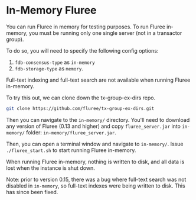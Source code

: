 # In-Memory Fluree

You can run Fluree in memory for testing purposes. To run Fluree in-memory, you
must be running only one single server (not in a transactor group).

To do so, you will need to specify the following config options:

1. `fdb-consensus-type` as `in-memory`
2. `fdb-storage-type` as `memory`.

Full-text indexing and full-text search are not available when running Fluree in-memory.

To try this out, we can clone down the tx-group-ex-dirs repo.

```bash
git clone https://github.com/fluree/tx-group-ex-dirs.git
```

Then you can navigate to the `in-memory/` directory. You'll need to download any
version of Fluree (0.13 and higher) and copy `fluree_server.jar` into `in-memory/`
folder: `in-memory/fluree_server.jar`.

Then, you can open a terminal window and navigate to `in-memory/`. Issue `./fluree_start.sh`
to start running Fluree in-memory.

When running Fluree in-memory, nothing is written to disk, and all data is lost
when the instance is shut down.

Note: prior to version 0.15, there was a bug where full-text search was not disabled
in `in-memory`, so full-text indexes were being written to disk. This has since been
fixed.
